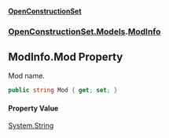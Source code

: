 #### [OpenConstructionSet](index.md 'index')
### [OpenConstructionSet.Models](index.md#OpenConstructionSet_Models 'OpenConstructionSet.Models').[ModInfo](h0vCAhsmAC6iWOaLYw25cg.md 'OpenConstructionSet.Models.ModInfo')
## ModInfo.Mod Property
Mod name.  
```csharp
public string Mod { get; set; }
```
#### Property Value
[System.String](https://docs.microsoft.com/en-us/dotnet/api/System.String 'System.String')
